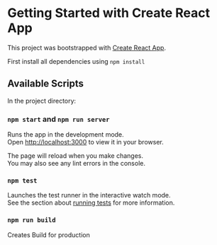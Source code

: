 # Getting Started with Create React App

This project was bootstrapped with [Create React App](https://github.com/facebook/create-react-app).

First install all dependencies using 
`npm install`

## Available Scripts

In the project directory:

### `npm start` and `npm run server`

Runs the app in the development mode.\
Open [http://localhost:3000](http://localhost:3000) to view it in your browser.

The page will reload when you make changes.\
You may also see any lint errors in the console.

### `npm test`

Launches the test runner in the interactive watch mode.\
See the section about [running tests](https://facebook.github.io/create-react-app/docs/running-tests) for more information.


### `npm run build`
Creates Build for production

